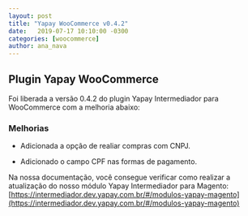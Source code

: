 ```yaml
---
layout: post
title: "Yapay WooCommerce v0.4.2"
date:   2019-07-17 10:10:00 -0300
categories: [woocommerce]
author: ana_nava
---
```


## Plugin Yapay WooCommerce 

Foi liberada a versão 0.4.2 do plugin Yapay Intermediador para WooCommerce com a melhoria abaixo:

<!-- more -->


### **Melhorias**

* Adicionada a opção de realiar compras com CNPJ.

* Adicionado o campo CPF nas formas de pagamento.
 




Na nossa documentação, você consegue verificar como realizar a atualização do nosso módulo Yapay Intermediador para Magento: [https://intermediador.dev.yapay.com.br/#/modulos-yapay-magento](https://intermediador.dev.yapay.com.br/#/modulos-yapay-magento)


